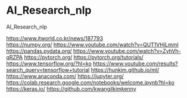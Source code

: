 # AI_Research_nlp
AI_Research_nlp


https://www.itworld.co.kr/news/187793 <br>
https://numpy.org/
https://www.youtube.com/watch?v=QUT1VHiLmmI
https://pandas.pydata.org/
https://www.youtube.com/watch?v=ZyhVh-qRZPA
https://pytorch.org/
https://pytorch.org/tutorials/
https://www.tensorflow.org/?hl=ko
https://www.youtube.com/results?search_query=tensorflow+tutorial
https://hunkim.github.io/ml/
https://www.anaconda.com/
https://jupyter.org/
https://colab.research.google.com/notebooks/welcome.ipynb?hl=ko
https://keras.io/
https://github.com/kwangilkimkenny
